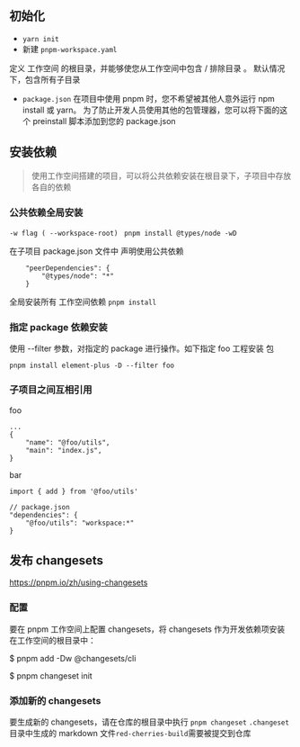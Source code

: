 ## 初始化
- ``` yarn init ```
- 新建 ``` pnpm-workspace.yaml ```

定义 工作空间 的根目录，并能够使您从工作空间中包含 / 排除目录 。 默认情况下，包含所有子目录

- ``` package.json ```
在项目中使用 pnpm 时，您不希望被其他人意外运行 npm install 或 yarn。 为了防止开发人员使用其他的包管理器，您可以将下面的这个 preinstall 脚本添加到您的 package.json

## 安装依赖
> 使用工作空间搭建的项目，可以将公共依赖安装在根目录下，子项目中存放各自的依赖

### 公共依赖全局安装

``` -w flag ( --workspace-root) ```
``` pnpm install @types/node -wD```

在子项目 package.json 文件中 声明使用公共依赖

```
    "peerDependencies": {
        "@types/node": "*"
    }
```

全局安装所有 工作空间依赖
``` pnpm install ```

### 指定 package 依赖安装

使用 --filter 参数，对指定的 package 进行操作。如下指定 foo 工程安装 包

``` pnpm install element-plus -D --filter foo ```

### 子项目之间互相引用
foo
```
...
{
    "name": "@foo/utils",
    "main": "index.js",
}
```

bar

``` import { add } from '@foo/utils' ```

```
// package.json
"dependencies": {
    "@foo/utils": "workspace:*"
}
```

## 发布 changesets
https://pnpm.io/zh/using-changesets

### 配置 ###
要在 pnpm 工作空间上配置 changesets，将 changesets 作为开发依赖项安装在工作空间的根目录中：

$ pnpm add -Dw @changesets/cli

$ pnpm changeset init

### 添加新的 changesets ###

要生成新的 changesets，请在仓库的根目录中执行 ```pnpm changeset```
```.changeset```目录中生成的 markdown 文件```red-cherries-build```需要被提交到仓库 


